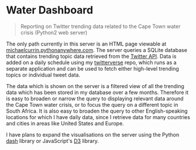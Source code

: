 # Water Dashboard

>Reporting on Twitter trending data related to the Cape Town water crisis (Python2 web server)

The only path currently in this server is an HTML page viewable at [michaelcurrin.pythonanywhere.com](https://michaelcurrin.pythonanywhere.com). The server queries a SQLite database that contains trending topic data retrieved from the [Twitter API](https://dev.twitter.com/docs). Data is added on a daily schedule using my [twitterverse](https://github.com/MichaelCurrin/twitterverse) repo, which runs as a separate application and can be used to fetch either high-level trending topics or individual tweet data.

The data which is shown on the server is a filtered view of all the trending data which has been stored in my database over a few months. Therefore it is easy to broaden or narrow the query to displaying relevant data around the Cape Town water crisis, or to focus the query on a different topic in South Africa. It is also easy to broaden the query to other English-speaking locations for which I have daily data, since I retrieve data for many countries and cities in areas like United States and Europe.

I have plans to expand the visualisations on the server using the Python [dash](https://plot.ly/products/dash/) library or JavaScript's [D3](https://d3js.org/) library.
